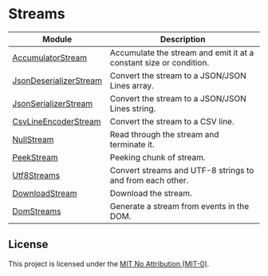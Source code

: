 # Streams
|Module|Description|
|-|-|
|[AccumulatorStream](AccumulatorStream/README.md)|Accumulate the stream and emit it at a constant size or condition.|
|[JsonDeserializerStream](JsonDeserializerStream/README.md)|Convert the stream to a JSON/JSON Lines array.|
|[JsonSerializerStream](JsonSerializerStream/README.md)|Convert the stream to a JSON/JSON Lines string.|
|[CsvLineEncoderStream](CsvLineEncoderStream/README.md)|Convert the stream to a CSV line.|
|[NullStream](NullStream/README.md)|Read through the stream and terminate it.|
|[PeekStream](PeekStream/README.md)|Peeking chunk of stream.|
|[Utf8Streams](Utf8Streams/README.md)|Convert streams and UTF-8 strings to and from each other.|
|[DownloadStream](DownloadStream/README.md)|Download the stream.|
|[DomStreams](dom/README.md)|Generate a stream from events in the DOM.|

## License
This project is licensed under the [MIT No Attribution (MIT-0)](LICENSE).